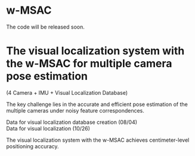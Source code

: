 # w-MSAC

The code will be released soon.

# The visual localization system with the w-MSAC for multiple camera pose estimation
(4 Camera + IMU + Visual Localization Database)  

The key challenge lies in the accurate and efficient pose estimation of the multiple cameras under noisy feature correspondences.   

Data for visual localization database creation (08/04)  
Data for visual localization (10/26)  

The visual localization system with the w-MSAC achieves centimeter-level positioning accuracy.  
